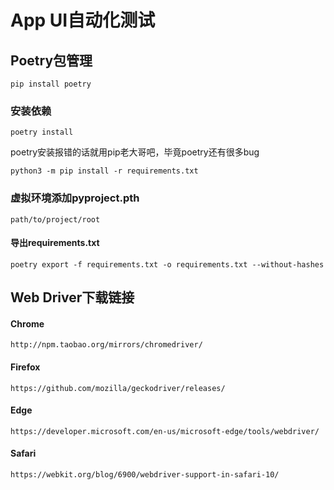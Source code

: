 # App UI自动化测试

## Poetry包管理
```shell
pip install poetry
```

### 安装依赖
```shell
poetry install
```
poetry安装报错的话就用pip老大哥吧，毕竟poetry还有很多bug
```
python3 -m pip install -r requirements.txt
```

### 虚拟环境添加pyproject.pth
```text
path/to/project/root
```

#### 导出requirements.txt
```shell
poetry export -f requirements.txt -o requirements.txt --without-hashes
```

## Web Driver下载链接
#### Chrome
`http://npm.taobao.org/mirrors/chromedriver/`

#### Firefox
`https://github.com/mozilla/geckodriver/releases/`

#### Edge
`https://developer.microsoft.com/en-us/microsoft-edge/tools/webdriver/`

#### Safari
`https://webkit.org/blog/6900/webdriver-support-in-safari-10/`
